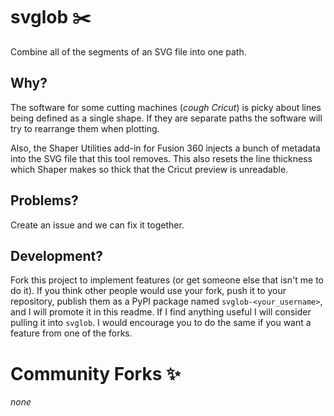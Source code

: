 # svglob :scissors:

Combine all of the segments of an SVG file into one path.

## Why?

The software for some cutting machines (_cough Cricut_) is picky about lines
being defined as a single shape. If they are separate paths the software
will try to rearrange them when plotting.

Also, the Shaper Utilities add-in for Fusion 360 injects a bunch of metadata
into the SVG file that this tool removes. This also resets the line thickness
which Shaper makes so thick that the Cricut preview is unreadable.

## Problems?

Create an issue and we can fix it together.

## Development?

Fork this project to implement features (or get someone else that isn't me
to do it). If you think other people would use your fork, push it to your
repository, publish them as a PyPI package named `svglob-<your_username>`,
and I will promote it in this readme. If I find anything useful I will consider
pulling it into `svglob`. I would encourage you to do the same if you want
a feature from one of the forks.

# Community Forks :sparkles:

_none_
